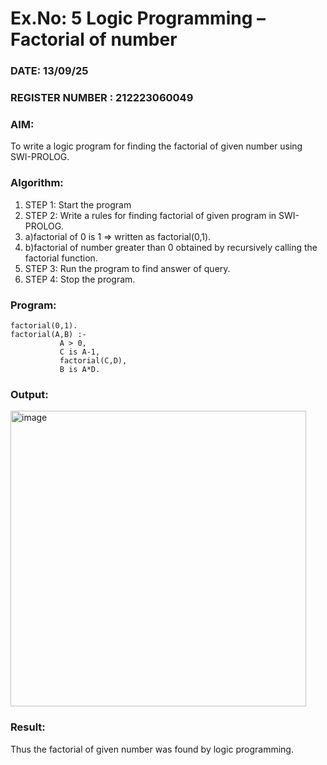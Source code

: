 # Ex.No: 5   Logic Programming – Factorial of number   
### DATE: 13/09/25                                                                          
### REGISTER NUMBER : 212223060049
### AIM: 
To  write  a logic program for finding the factorial of given number using SWI-PROLOG. 
### Algorithm:
1. STEP 1: Start the program
2. STEP 2:  Write a rules for finding factorial of given program in SWI-PROLOG.
3. a)factorial of 0 is 1 => written as factorial(0,1).
4. b)factorial of number greater than 0 obtained by recursively calling the factorial function.
5. STEP 3: Run the program  to find answer of  query.
6. STEP 4: Stop the program.

### Program:
```
factorial(0,1).
factorial(A,B) :-  
           A > 0, 
           C is A-1,
           factorial(C,D),
           B is A*D.
```

### Output:
<img width="473" alt="image" src="https://github.com/Vineesha29031970/AI_Lab_2023-24/assets/133136880/e7a5c046-d730-4253-96e5-8041b75d70c6">




### Result:
Thus the factorial of given number was found by logic programming.
